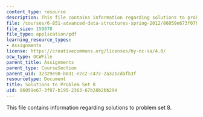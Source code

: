 ```yaml
---
content_type: resource
description: This file contains information regarding solutions to problem set 8.
file: /courses/6-851-advanced-data-structures-spring-2012/86059e673f07b195236367b28b2bb294_MIT6_851S12_ps8sol.pdf
file_size: 159878
file_type: application/pdf
learning_resource_types:
- Assignments
license: https://creativecommons.org/licenses/by-nc-sa/4.0/
ocw_type: OCWFile
parent_title: Assignments
parent_type: CourseSection
parent_uid: 32329e90-b031-e2c2-c47c-2a321cdafb3f
resourcetype: Document
title: Solutions to Problem Set 8
uid: 86059e67-3f07-b195-2363-67b28b2bb294
---
```

This file contains information regarding solutions to problem set 8.